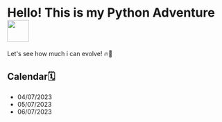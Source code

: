 # Hello! This is my Python Adventure <img width = "50em" height = "50em" align = "center" src="https://cdn.jsdelivr.net/gh/devicons/devicon/icons/python/python-original.svg"/>    
Let's see how much i can evolve! 🔥💪

## Calendar🗓️

* 04/07/2023 
* 05/07/2023
* 06/07/2023
